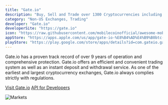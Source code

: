 ```yaml
---
title: "Gate.io"
description: "Buy, Sell and Trade over 1300 Cryptocurrencies including MobileCoin."
category: "Non-US Exchanges, Trading"
developer: "Gate.io"
developerSite: "https://gate.io"
icon: "https://raw.githubusercontent.com/mobilecoinofficial/awesome-mobilecoin/main/directory/images/gate.webp"
appStore: "https://apps.apple.com/us/app/gate-io-%E8%B4%AD%E4%B9%B0btc-eth-shib/id1294998195"
playStore: "https://play.google.com/store/apps/details?id=com.gateio.gateio"
---
```


Gate.io has a proven track record of over 9 years of operation and comprehensive protection. Gate.io offers an efficient and convenient trading system as well as an instant deposit and withdrawal service.
As one of the earliest and largest cryptocurrency exchanges, Gate.io always complies strictly with regulations.

[Visit Gate.io](http://gate.io)
[API for Developers](https://www.gate.io/en/api2)

![Markets](https://www.gate.io/images/home/homeicon/appimage.png?v=1630689332)
